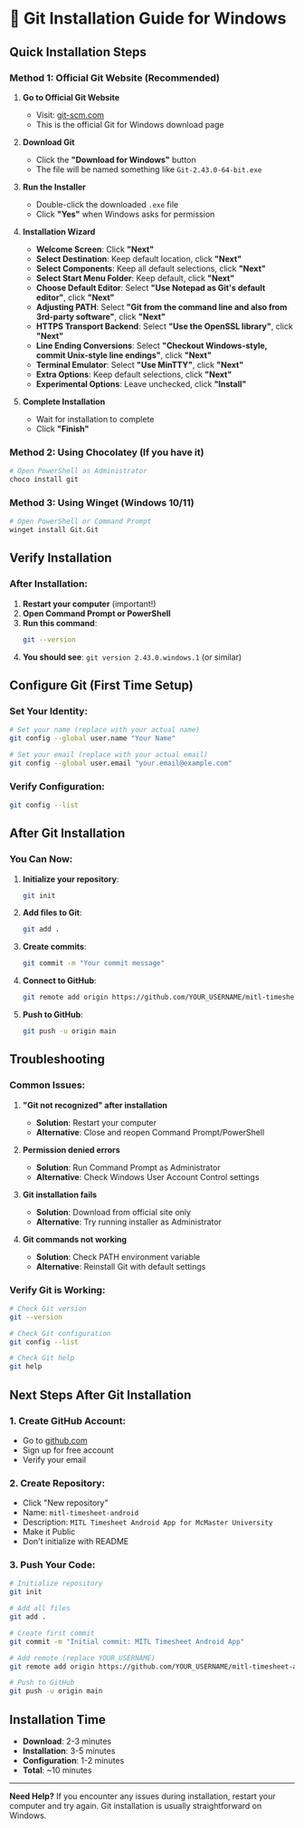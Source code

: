 # 🔧 Git Installation Guide for Windows

## Quick Installation Steps

### Method 1: Official Git Website (Recommended)

1. **Go to Official Git Website**
   - Visit: [git-scm.com](https://git-scm.com/download/win)
   - This is the official Git for Windows download page

2. **Download Git**
   - Click the **"Download for Windows"** button
   - The file will be named something like `Git-2.43.0-64-bit.exe`

3. **Run the Installer**
   - Double-click the downloaded `.exe` file
   - Click **"Yes"** when Windows asks for permission

4. **Installation Wizard**
   - **Welcome Screen**: Click **"Next"**
   - **Select Destination**: Keep default location, click **"Next"**
   - **Select Components**: Keep all default selections, click **"Next"**
   - **Select Start Menu Folder**: Keep default, click **"Next"**
   - **Choose Default Editor**: Select **"Use Notepad as Git's default editor"**, click **"Next"**
   - **Adjusting PATH**: Select **"Git from the command line and also from 3rd-party software"**, click **"Next"**
   - **HTTPS Transport Backend**: Select **"Use the OpenSSL library"**, click **"Next"**
   - **Line Ending Conversions**: Select **"Checkout Windows-style, commit Unix-style line endings"**, click **"Next"**
   - **Terminal Emulator**: Select **"Use MinTTY"**, click **"Next"**
   - **Extra Options**: Keep default selections, click **"Next"**
   - **Experimental Options**: Leave unchecked, click **"Install"**

5. **Complete Installation**
   - Wait for installation to complete
   - Click **"Finish"**

### Method 2: Using Chocolatey (If you have it)

```bash
# Open PowerShell as Administrator
choco install git
```

### Method 3: Using Winget (Windows 10/11)

```bash
# Open PowerShell or Command Prompt
winget install Git.Git
```

## Verify Installation

### After Installation:
1. **Restart your computer** (important!)
2. **Open Command Prompt or PowerShell**
3. **Run this command**:
   ```bash
   git --version
   ```
4. **You should see**: `git version 2.43.0.windows.1` (or similar)

## Configure Git (First Time Setup)

### Set Your Identity:
```bash
# Set your name (replace with your actual name)
git config --global user.name "Your Name"

# Set your email (replace with your actual email)
git config --global user.email "your.email@example.com"
```

### Verify Configuration:
```bash
git config --list
```

## After Git Installation

### You Can Now:
1. **Initialize your repository**:
   ```bash
   git init
   ```

2. **Add files to Git**:
   ```bash
   git add .
   ```

3. **Create commits**:
   ```bash
   git commit -m "Your commit message"
   ```

4. **Connect to GitHub**:
   ```bash
   git remote add origin https://github.com/YOUR_USERNAME/mitl-timesheet-android.git
   ```

5. **Push to GitHub**:
   ```bash
   git push -u origin main
   ```

## Troubleshooting

### Common Issues:

1. **"Git not recognized" after installation**
   - **Solution**: Restart your computer
   - **Alternative**: Close and reopen Command Prompt/PowerShell

2. **Permission denied errors**
   - **Solution**: Run Command Prompt as Administrator
   - **Alternative**: Check Windows User Account Control settings

3. **Git installation fails**
   - **Solution**: Download from official site only
   - **Alternative**: Try running installer as Administrator

4. **Git commands not working**
   - **Solution**: Check PATH environment variable
   - **Alternative**: Reinstall Git with default settings

### Verify Git is Working:
```bash
# Check Git version
git --version

# Check Git configuration
git config --list

# Check Git help
git help
```

## Next Steps After Git Installation

### 1. Create GitHub Account:
- Go to [github.com](https://github.com)
- Sign up for free account
- Verify your email

### 2. Create Repository:
- Click "New repository"
- Name: `mitl-timesheet-android`
- Description: `MITL Timesheet Android App for McMaster University`
- Make it Public
- Don't initialize with README

### 3. Push Your Code:
```bash
# Initialize repository
git init

# Add all files
git add .

# Create first commit
git commit -m "Initial commit: MITL Timesheet Android App"

# Add remote (replace YOUR_USERNAME)
git remote add origin https://github.com/YOUR_USERNAME/mitl-timesheet-android.git

# Push to GitHub
git push -u origin main
```

## Installation Time
- **Download**: 2-3 minutes
- **Installation**: 3-5 minutes
- **Configuration**: 1-2 minutes
- **Total**: ~10 minutes

---

**Need Help?** If you encounter any issues during installation, restart your computer and try again. Git installation is usually straightforward on Windows.

